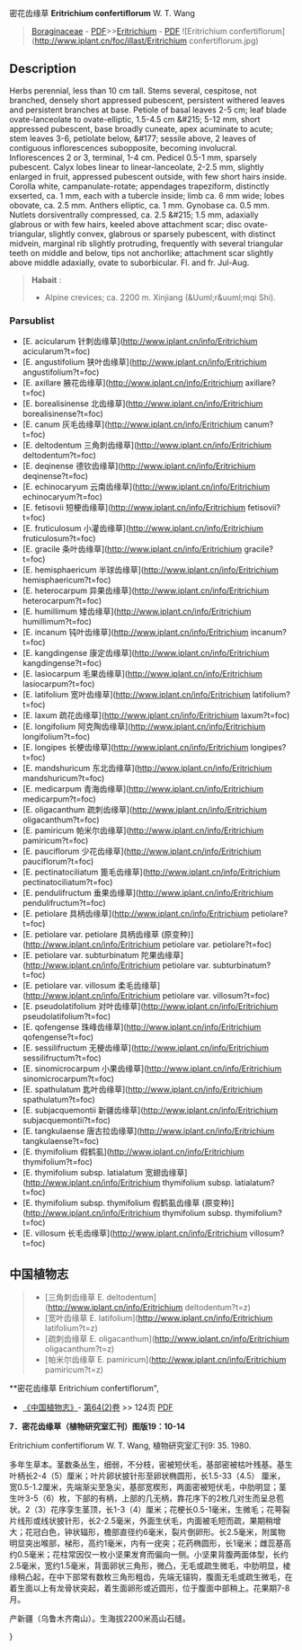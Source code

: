 密花齿缘草 **Eritrichium confertiflorum** W. T. Wang

> [Boraginaceae](http://www.iplant.cn/info/Boraginaceae?t=foc) - [PDF](http://www.iplant.cn/foc/pdf/Boraginaceae.pdf)>>[Eritrichium](http://www.iplant.cn/info/Eritrichium?t=foc) - [PDF](http://www.iplant.cn/foc/pdf/Eritrichium.pdf)
![Eritrichium confertiflorum](http://www.iplant.cn/foc/illast/Eritrichium confertiflorum.jpg)

## Description

Herbs perennial, less than 10 cm tall. Stems several, cespitose, not branched, densely short appressed pubescent, persistent withered leaves and persistent branches at base. Petiole of basal leaves 2-5 cm; leaf blade ovate-lanceolate to ovate-elliptic, 1.5-4.5 cm &amp;#215; 5-12 mm, short appressed pubescent, base broadly cuneate, apex acuminate to acute; stem leaves 3-6, petiolate below, &amp;#177; sessile above, 2 leaves of contiguous inflorescences subopposite, becoming involucral. Inflorescences 2 or 3, terminal, 1-4 cm. Pedicel 0.5-1 mm, sparsely pubescent. Calyx lobes linear to linear-lanceolate, 2-2.5 mm, slightly enlarged in fruit, appressed pubescent outside, with few short hairs inside. Corolla white, campanulate-rotate; appendages trapeziform, distinctly exserted, ca. 1 mm, each with a tubercle inside; limb ca. 6 mm wide; lobes obovate, ca. 2.5 mm. Anthers elliptic, ca. 1 mm. Gynobase ca. 0.5 mm. Nutlets dorsiventrally compressed, ca. 2.5 &amp;#215; 1.5 mm, adaxially glabrous or with few hairs, keeled above attachment scar; disc ovate-triangular, slightly convex, glabrous or sparsely pubescent, with distinct midvein, marginal rib slightly protruding, frequently with several triangular teeth on middle and below, tips not anchorlike; attachment scar slightly above middle adaxially, ovate to suborbicular. Fl. and fr. Jul-Aug.


> **Habait** : 
>* Alpine crevices; ca. 2200 m. Xinjiang (&amp;Uuml;r&amp;uuml;mqi Shi).

### Parsublist

* [E.  acicularum  针刺齿缘草](http://www.iplant.cn/info/Eritrichium acicularum?t=foc)
* [E.  angustifolium  狭叶齿缘草](http://www.iplant.cn/info/Eritrichium angustifolium?t=foc)
* [E.  axillare  腋花齿缘草](http://www.iplant.cn/info/Eritrichium axillare?t=foc)
* [E.  borealisinense  北齿缘草](http://www.iplant.cn/info/Eritrichium borealisinense?t=foc)
* [E.  canum  灰毛齿缘草](http://www.iplant.cn/info/Eritrichium canum?t=foc)
* [E.  deltodentum  三角刺齿缘草](http://www.iplant.cn/info/Eritrichium deltodentum?t=foc)
* [E.  deqinense  德钦齿缘草](http://www.iplant.cn/info/Eritrichium deqinense?t=foc)
* [E.  echinocaryum  云南齿缘草](http://www.iplant.cn/info/Eritrichium echinocaryum?t=foc)
* [E.  fetisovii  短梗齿缘草](http://www.iplant.cn/info/Eritrichium fetisovii?t=foc)
* [E.  fruticulosum  小灌齿缘草](http://www.iplant.cn/info/Eritrichium fruticulosum?t=foc)
* [E.  gracile  条叶齿缘草](http://www.iplant.cn/info/Eritrichium gracile?t=foc)
* [E.  hemisphaericum  半球齿缘草](http://www.iplant.cn/info/Eritrichium hemisphaericum?t=foc)
* [E.  heterocarpum  异果齿缘草](http://www.iplant.cn/info/Eritrichium heterocarpum?t=foc)
* [E.  humillimum  矮齿缘草](http://www.iplant.cn/info/Eritrichium humillimum?t=foc)
* [E.  incanum  钝叶齿缘草](http://www.iplant.cn/info/Eritrichium incanum?t=foc)
* [E.  kangdingense  康定齿缘草](http://www.iplant.cn/info/Eritrichium kangdingense?t=foc)
* [E.  lasiocarpum  毛果齿缘草](http://www.iplant.cn/info/Eritrichium lasiocarpum?t=foc)
* [E.  latifolium  宽叶齿缘草](http://www.iplant.cn/info/Eritrichium latifolium?t=foc)
* [E.  laxum  疏花齿缘草](http://www.iplant.cn/info/Eritrichium laxum?t=foc)
* [E.  longifolium  阿克陶齿缘草](http://www.iplant.cn/info/Eritrichium longifolium?t=foc)
* [E.  longipes  长梗齿缘草](http://www.iplant.cn/info/Eritrichium longipes?t=foc)
* [E.  mandshuricum  东北齿缘草](http://www.iplant.cn/info/Eritrichium mandshuricum?t=foc)
* [E.  medicarpum  青海齿缘草](http://www.iplant.cn/info/Eritrichium medicarpum?t=foc)
* [E.  oligacanthum  疏刺齿缘草](http://www.iplant.cn/info/Eritrichium oligacanthum?t=foc)
* [E.  pamiricum  帕米尔齿缘草](http://www.iplant.cn/info/Eritrichium pamiricum?t=foc)
* [E.  pauciflorum  少花齿缘草](http://www.iplant.cn/info/Eritrichium pauciflorum?t=foc)
* [E.  pectinatociliatum  篦毛齿缘草](http://www.iplant.cn/info/Eritrichium pectinatociliatum?t=foc)
* [E.  pendulifructum  垂果齿缘草](http://www.iplant.cn/info/Eritrichium pendulifructum?t=foc)
* [E.  petiolare  具柄齿缘草](http://www.iplant.cn/info/Eritrichium petiolare?t=foc)
* [E.  petiolare var. petiolare  具柄齿缘草 (原变种)](http://www.iplant.cn/info/Eritrichium petiolare var. petiolare?t=foc)
* [E.  petiolare var. subturbinatum  陀果齿缘草](http://www.iplant.cn/info/Eritrichium petiolare var. subturbinatum?t=foc)
* [E.  petiolare var. villosum  柔毛齿缘草](http://www.iplant.cn/info/Eritrichium petiolare var. villosum?t=foc)
* [E.  pseudolatifolium  对叶齿缘草](http://www.iplant.cn/info/Eritrichium pseudolatifolium?t=foc)
* [E.  qofengense  珠峰齿缘草](http://www.iplant.cn/info/Eritrichium qofengense?t=foc)
* [E.  sessilifructum  无梗齿缘草](http://www.iplant.cn/info/Eritrichium sessilifructum?t=foc)
* [E.  sinomicrocarpum  小果齿缘草](http://www.iplant.cn/info/Eritrichium sinomicrocarpum?t=foc)
* [E.  spathulatum  匙叶齿缘草](http://www.iplant.cn/info/Eritrichium spathulatum?t=foc)
* [E.  subjacquemontii  新疆齿缘草](http://www.iplant.cn/info/Eritrichium subjacquemontii?t=foc)
* [E.  tangkulaense  唐古拉齿缘草](http://www.iplant.cn/info/Eritrichium tangkulaense?t=foc)
* [E.  thymifolium  假鹤虱](http://www.iplant.cn/info/Eritrichium thymifolium?t=foc)
* [E.  thymifolium subsp. latialatum  宽翅齿缘草](http://www.iplant.cn/info/Eritrichium thymifolium subsp. latialatum?t=foc)
* [E.  thymifolium subsp. thymifolium  假鹤虱齿缘草 (原变种)](http://www.iplant.cn/info/Eritrichium thymifolium subsp. thymifolium?t=foc)
* [E.  villosum  长毛齿缘草](http://www.iplant.cn/info/Eritrichium villosum?t=foc)


## 中国植物志

> * [三角刺齿缘草  E.  deltodentum](http://www.iplant.cn/info/Eritrichium deltodentum?t=z)
> * [宽叶齿缘草  E.  latifolium](http://www.iplant.cn/info/Eritrichium latifolium?t=z)
> * [疏刺齿缘草  E.  oligacanthum](http://www.iplant.cn/info/Eritrichium oligacanthum?t=z)
> * [帕米尔齿缘草  E.  pamiricum](http://www.iplant.cn/info/Eritrichium pamiricum?t=z)


**密花齿缘草 Eritrichium confertiflorum",

* [《中国植物志》](http://www.iplant.cn/frps)- [第64(2)卷](http://www.iplant.cn/frps/vol/64(2)) >> 124页 [PDF](http://www.iplant.cn/frps/pdf/64(2)/124.pdf)


**7．密花齿缘草（植物研究室汇刊）图版19：10-14**

Eritrichium confertiflorum W. T. Wang, 植物研究室汇刊9: 35. 1980.

多年生草本。茎数条丛生，细弱，不分枝，密被短伏毛，基部密被枯叶残基。基生叶柄长2-4（5）厘米；叶片卵状披针形至卵状椭圆形，长1.5-33（4.5） 厘米，宽0.5-1.2厘米，先端渐尖至急尖，基部宽楔形，两面密被短伏毛，中肋明显；茎生叶3-5（6）枚，下部的有柄，上部的几无柄，靠花序下的2枚几对生而呈总苞状。2（3）花序孪生茎顶，长1-3（4）厘米；花梗长0.5-1毫米，生微毛；花萼裂片线形或线状披针形，长2-2.5毫米，外面生伏毛，内面被毛短而疏，果期稍增大；花冠白色，钟状辐形，檐部直径约6毫米，裂片倒卵形。长2.5毫米，附属物明显突出喉部，梯形，高约1毫米，内有一疣突；花药椭圆形，长1毫米；雌蕊基高约0.5毫米；花柱常因仅一枚小坚果发育而偏向一侧。小坚果背腹两面体型，长约2.5毫米，宽约1.5毫米，背面卵状三角形，微凸，无毛或疏生微毛，中肋明显，棱缘稍凸起，在中下部常有数枚三角形粗齿，先端无锚钩，腹面无毛或疏生微毛，在着生面以上有龙骨状突起，着生面卵形或近圆形，位于腹面中部稍上。花果期7-8月。

产新疆（乌鲁木齐南山）。生海拔2200米高山石缝。

}